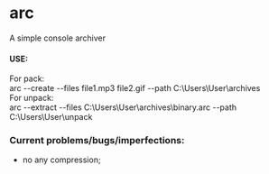 # arc
A simple console archiver

#### USE:
For pack:  
arc --create --files file1.mp3 file2.gif --path C:\Users\User\archives  
For unpack:  
arc --extract --files C:\Users\User\archives\binary.arc --path C:\Users\User\unpack 

### Current problems/bugs/imperfections:  
- no any compression;
